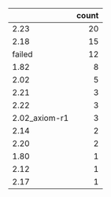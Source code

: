 |               |   count |
|:--------------|--------:|
| 2.23          |      20 |
| 2.18          |      15 |
| failed        |      12 |
| 1.82          |       8 |
| 2.02          |       5 |
| 2.21          |       3 |
| 2.22          |       3 |
| 2.02_axiom-r1 |       3 |
| 2.14          |       2 |
| 2.20          |       2 |
| 1.80          |       1 |
| 2.12          |       1 |
| 2.17          |       1 |